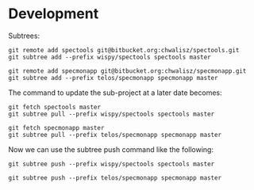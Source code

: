 # Development

Subtrees:

    git remote add spectools git@bitbucket.org:chwalisz/spectools.git
    git subtree add --prefix wispy/spectools spectools master

    git remote add specmonapp git@bitbucket.org:chwalisz/specmonapp.git
    git subtree add --prefix telos/specmonapp specmonapp master

The command to update the sub-project at a later date becomes:

    git fetch spectools master
    git subtree pull --prefix wispy/spectools spectools master

    git fetch specmonapp master
    git subtree pull --prefix telos/specmonapp specmonapp master

Now we can use the subtree push command like the following:

    git subtree push --prefix wispy/spectools spectools master

    git subtree push --prefix telos/specmonapp specmonapp master
